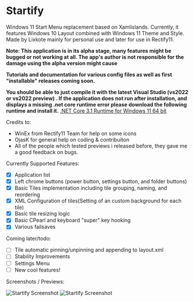 # Startify

Windows 11 Start Menu replacement based on Xamlislands. 
Currently, it features Windows 10 Layout combined with Windows 11 Theme and Style. 
Made by Lixkote mainly for personal use and later for use in Rectify11.

**Note: This application is in its alpha stage, many features might be bugged or not working at all. 
The app's author is not responsible for the damage using the alpha version might cause**

**Tutorials and documentation for various config files as well as first "installable" releases coming soon.**

**You should be able to just compile it with the latest Visual Studio (vs2022 or vs2022 preview) .
If the application does not run after installation, and displays a missing .net core runtime error please download the following runtime and install it.**
[.NET Core 3.1 Runtime for Windows 11 64 bit](https://dotnet.microsoft.com/en-us/download/dotnet/thank-you/runtime-desktop-3.1.32-windows-x64-installer)

Credits to:

 - WinEx from Rectify11 Team for help on some icons
 - OjasK for general help on coding & contribuiton
 - All of the people which tested previews i released before, they gave me a good feedback on bugs.
 
Currently Supported Features:

 - [x] Application list
 - [x] Left chrome buttons (power button, settings button, and folder buttons)
 - [x] Basic Tiles implementation including tile grouping, naming, and reordering
 - [x] XML Configuration of tiles(Setting of an custom background for each tile)
 - [x] Basic tile resizing logic
 - [x] Basic CPearl and keyboard "super" key hooking
 - [x] Various failsaves
 
Coming later/todo: 
 - [ ] Tile automatic pinning/unpinning and appending to layout.xml
 - [ ] Stability Improvements
 - [ ] Settings Menu
 - [ ] New cool features!

Screenshots / Previews:

![Startify Screenshot](https://github.com/Lixkote/Startify/blob/main/Previews/tiles.png)
![Startify Screenshot](https://github.com/Lixkote/Startify/blob/main/Previews/notiles.png)
